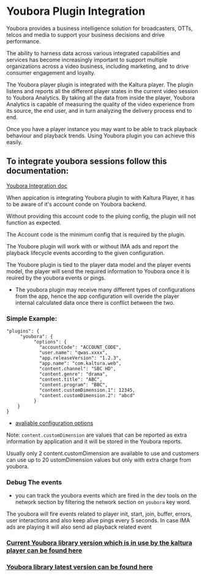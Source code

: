 # Youbora Plugin Integration


Youbora provides a business intelligence solution for broadcasters, OTTs, telcos and media to support your business decisions and drive performance. 

The ability to harness data across various integrated capabilities and services has become increasingly important to support multiple organizations across a video business, including marketing, and to drive consumer engagement and loyalty.

The Youbora player plugin is integrated with the Kaltura player. The plugin listens and reports all the different player states in the current video session to Youbora Analytics. By taking all the data from inside the player, Youbora Analytics is capable of measuring the quality of the video experience from its source, the end user, and in turn analyzing the delivery process end to end.

Once you have a player instance you may want to be able to track playback behaviour and playback trends.
Using Youbora plugin you can achieve this easily.


## To integrate youbora sessions follow this documentation:
[Youbora Integration doc](https://documentation.npaw.com/integration-docs/docs/setting-options-and-metadata)


When appication is integrating Youbora plugin to with Kaltura Player, it has to be aware of it's account conde on Youbora backend.

Without providing this account code to the pluing config, the plugin will not function as expected.

The Account code is the minimum config that is required by the plugin.


The Youbore plugin will work with or without IMA ads and report the playback lifecycle events according to the given configuration.

The Youbore plugin is tied to the player data model and the player events model, the player will send the required information to Youbora once it is reuired by the youbora events or pings.


* The youbora plugin may receive many different types of configurations from the app, hence the app configuration will overide the player internal calculated data once there is conflict between the two.


### Simple Example:

```
"plugins": {
     "youbora": {
		  "options": {
		    "accountCode": "ACCOUNT_CODE",
		    "user.name": "qwas.xxxx",
		    "app.releaseVersion": "1.2.3",
		    "app.name": "com.kaltura.web",
		    "content.channel": "SBC HD",
		    "content.genre": "drama",
		    "content.title": "ABC",
		    "content.program": "BBC",
		    "content.customDimension.1": 12345,
		    "content.customDimension.2": "abcd"
		  }
	}
}
```

* [avaliable configuration options](https://bitbucket.org/npaw/lib-plugin-js/src/master/src/plugin/options.js)

Note: `content.customDimension` are values that can be reported as extra information by application and it will be stored in the Youbora reports.

Usually only 2 content.customDimension are available to use and customers can use up to 20 ustomDimension values but only with extra charge from youbora.

### Debug The events

* you can track the youbora events which are fired in the dev tools on the network section by filtering the network section on `youbora` key word.

The youbora will fire events related to player init, start, join, buffer, errors, user interactions and also keep alive pings every 5 seconds. In case IMA ads are playing it will also send ad playback related event 

### [Current Youbora library version which is in use by the kaltura player can be found here](https://github.com/kaltura/playkit-js-youbora/blob/4160a7f5990052cf3b5a05cfcbec01a62d1b26ea/package.json#L100)


### [Youbora library latest version can be found here](https://bitbucket.org/npaw/lib-plugin-js/src/master/CHANGELOG.md)

 
